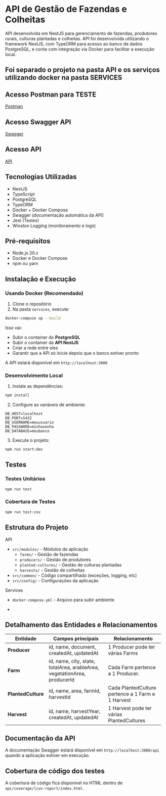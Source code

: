 # API de Gestão de Fazendas e Colheitas

API desenvolvida em NestJS para gerenciamento de fazendas, produtores rurais, culturas plantadas e colheitas. API foi desenvolvida utilizando o framework NestJS, com TypeORM para acesso ao banco de dados PostgreSQL, e conta com integração via Docker para facilitar a execução local.

## Foi separado o projeto na pasta API e os serviços utilizando docker na pasta SERVICES

## Acesso Postman para TESTE
[Postman](https://grey-escape-971397.postman.co/workspace/Team-Workspace~b8703f26-0ee8-4892-80be-f72267a54d2a/collection/5402127-125bafd5-316c-44e6-837c-f5ed78a27203?action=share&source=copy-link&creator=5402127)

## Acesso Swagger API
[Swagger](http://64.23.241.175:3007/api/docs)

## Acesso API
[API](http://64.23.241.175:3007/)



## Tecnologias Utilizadas

- NestJS
- TypeScript
- PostgreSQL
- TypeORM
- Docker + Docker Compose
- Swagger (documentação automática da API)
- Jest (Testes)
- Winston Logging (monitoramento e logs)


## Pré-requisitos

- Node.js 20.x
- Docker e Docker Compose
- npm ou yarn

## Instalação e Execução

### Usando Docker (Recomendado)

1. Clone o repositório
2. Na pasta `services`, execute:
```bash
docker-compose up --build
```

Isso vai:

- Subir o container do **PostgreSQL**
- Subir o container da **API NestJS**
- Criar a rede entre eles
- Garantir que a API só inicie depois que o banco estiver pronto


A API estará disponível em `http://localhost:3000`

### Desenvolvimento Local

1. Instale as dependências:
```bash
npm install
```

2. Configure as variáveis de ambiente:
```env
DB_HOST=localhost
DB_PORT=5432
DB_USERNAME=meuusuario
DB_PASSWORD=minhasenha
DB_DATABASE=meubanco
```

3. Execute o projeto:
```bash
npm run start:dev
```

## Testes

### Testes Unitários
```bash
npm run test
```

### Cobertura de Testes
```bash
npm run test:cov
```


## Estrutura do Projeto
API
- `src/modules/` - Módulos da aplicação
  - `farms/` - Gestão de fazendas
  - `producers/` - Gestão de produtores
  - `planted-cultures/` - Gestão de culturas plantadas
  - `harvests/` - Gestão de colheitas
- `src/common/` - Código compartilhado (exceções, logging, etc)
- `src/config/` - Configurações da aplicação

Services
- `docker-compose.yml` - Arquivo para subir ambiente

- 

## Detalhamento das Entidades e Relacionamentos

| Entidade            | Campos principais                                                         | Relacionamento |
| ---                 | ---                                                                       | --- |
| **Producer**        | id, name, document, createdAt, updatedAt                                  | 1 Producer pode ter várias Farms |
| **Farm**            | id, name, city, state, totalArea, arableArea, vegetationArea, producerId  | Cada Farm pertence a 1 Producer. |
| **PlantedCulture**  | id, name, area, farmId, harvestId                                         | Cada PlantedCulture pertence a 1 Farm e 1 Harvest |
| **Harvest**         | id, name, harvestYear, createdAt, updatedAt                               | 1 Harvest pode ter várias PlantedCultures |


## Documentação da API

A documentação Swagger estará disponível em `http://localhost:3000/api` quando a aplicação estiver em execução. 


## Cobertura de código dos testes

A cobertura de código fica disponível no HTML dentro de `api/coverage/lcov-report/index.html`. 
